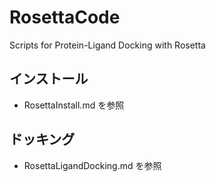 # RosettaCode
Scripts for Protein-Ligand Docking with Rosetta

## インストール
- RosettaInstall.md を参照

## ドッキング
- RosettaLigandDocking.md を参照
